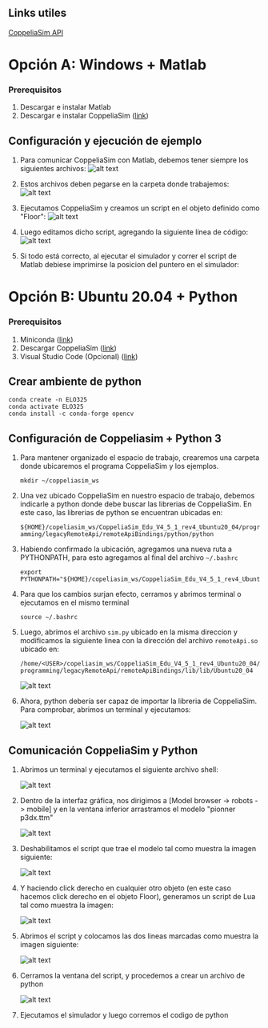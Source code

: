 
<!-- Referencia python -->
<!-- https://blog.sravjti.in/2021/06/26/using-python-api-in-coppeliasim.html -->

## Links utiles
[CoppeliaSim API](https://www.coppeliarobotics.com/helpFiles/en/apiFunctions.htm)

# Opción A: Windows + Matlab
### Prerequisitos
1. Descargar e instalar Matlab
2. Descargar e instalar CoppeliaSim ([link](https://www.coppeliarobotics.com/downloads))

## Configuración y ejecución de ejemplo
1. Para comunicar CoppeliaSim con Matlab, debemos tener siempre los siguientes archivos:
 ![alt text](img/copiar.png)

2. Estos archivos deben pegarse en la carpeta donde trabajemos:
 ![alt text](img/pegar.png)

3. Ejecutamos CoppeliaSim y creamos un script en el objeto definido como "Floor":
 ![alt text](img/lua_script_win.png)

4. Luego editamos dicho script, agregando la siguiente línea de código:
 ![alt text](img/setRemoteApi.png)

5. Si todo está correcto, al ejecutar el simulador y correr el script de Matlab debiese imprimirse la posicion del puntero en el simulador:



# Opción B: Ubuntu 20.04 + Python
### Prerequisitos
1. Miniconda ([link](https://docs.conda.io/en/latest/miniconda.html))
2. Descargar CoppeliaSim ([link](https://www.coppeliarobotics.com/downloads))
3. Visual Studio Code (Opcional) ([link](https://code.visualstudio.com/download))

## Crear ambiente de python
```
conda create -n ELO325
conda activate ELO325
conda install -c conda-forge opencv
```
## Configuración de Coppeliasim + Python 3
1. Para mantener organizado el espacio de trabajo, crearemos una carpeta donde ubicaremos el programa CoppeliaSim y los ejemplos.
 	```
    mkdir ~/coppeliasim_ws
    ``` 
2. Una vez ubicado CoppeliaSim en nuestro espacio de trabajo, debemos indicarle a python donde debe buscar las librerias de CoppeliaSim. En este caso, las librerias de python se encuentran ubicadas en: 

    `${HOME}/copeliasim_ws/CoppeliaSim_Edu_V4_5_1_rev4_Ubuntu20_04/programming/legacyRemoteApi/remoteApiBindings/python/python`

3. Habiendo confirmado la ubicación, agregamos una nueva ruta a PYTHONPATH, para esto agregamos al final del archivo `~/.bashrc`
    ```
    export PYTHONPATH="${HOME}/copeliasim_ws/CoppeliaSim_Edu_V4_5_1_rev4_Ubuntu20_04/programming/legacyRemoteApi/remoteApiBindings/python/python"
    ```
4. Para que los cambios surjan efecto, cerramos y abrimos terminal o ejecutamos en el mismo terminal 

    ```
    source ~/.bashrc
    ```

5. Luego, abrimos el archivo `sim.py` ubicado en la misma direccion y modificamos la siguiente linea con la dirección del archivo `remoteApi.so` ubicado en:

    `/home/<USER>/copeliasim_ws/CoppeliaSim_Edu_V4_5_1_rev4_Ubuntu20_04/programming/legacyRemoteApi/remoteApiBindings/lib/lib/Ubuntu20_04`

    ![alt text](img/drawing0.svg)

6. Ahora, python debería ser capaz de importar la libreria de CoppeliaSim. Para comprobar, abrimos un terminal y ejecutamos:
    
    ![alt text](img/testing.png)

## Comunicación CoppeliaSim y Python

1. Abrimos un terminal y ejecutamos el siguiente archivo shell:

    ![alt text](img/bash_coppelia.png)

2. Dentro de la interfaz gráfica, nos dirigimos a [Model browser -> robots -> mobile] y en la ventana inferior arrastramos el modelo "pionner p3dx.ttm"

    ![alt text](img/pioneer.png)

3. Deshabilitamos el script que trae el modelo tal como muestra la imagen siguiente:

    ![alt text](img/disable_script.png)

4. Y haciendo click derecho en cualquier otro objeto (en este caso hacemos click derecho en el objeto Floor), generamos un script de Lua tal como muestra la imagen:

    ![alt text](img/lua_script_0.png)

5. Abrimos el script y colocamos las dos lineas marcadas como muestra la imagen siguiente:

    ![alt text](img/lua_script_1.png)

6. Cerramos la ventana del script, y procedemos a crear un archivo de python

    ![alt text](img/ejemplo_python.png)

7. Ejecutamos el simulador y luego corremos el codigo de python

    


    
